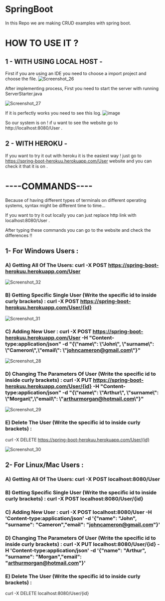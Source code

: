 # SpringBoot
In this Repo we are making CRUD examples with spring boot.

# HOW TO USE IT ?

## 1    - WITH USING LOCAL HOST -

First if you are using an IDE you need to choose a import project and choose the file.
![Screenshot_26](https://user-images.githubusercontent.com/60350565/111508207-800cde00-875c-11eb-95a3-805997eb8ed6.png)

After implementing process, First you need to start the server with running ServerStarter.java

![Screenshot_27](https://user-images.githubusercontent.com/60350565/111509071-6750f800-875d-11eb-8027-100f94dc525f.png)

If it is perfectly works you need to see this log.
![image](https://user-images.githubusercontent.com/60350565/111509286-9ff0d180-875d-11eb-91bb-3b77eb5680ab.png)

So our system is on !  ıf u  want  to see the website go to  http://localhost:8080/User .

## 2   - WITH HEROKU -

If you want to try it out with heroku it is the easiest way ! just go to https://spring-boot-herokuu.herokuapp.com/User website and you can check it that it is on .

 
# ----COMMANDS----

Because of having different types of terminals on different operating systems, syntax might be different time to time...

If you want to try it out locally you can just replace http link with localhost:8080/User .

After typing these commands you can go to the website and check the differences !!

## 1- For Windows Users :

### A) Getting All Of The Users: curl -X POST https://spring-boot-herokuu.herokuapp.com/User 

![Screenshot_32](https://user-images.githubusercontent.com/60350565/111702662-ab232a80-884d-11eb-9ec0-ac55c2cb188b.png)


### B) Getting Specific Single User (Write the specific id to inside curly brackets) : curl -X POST https://spring-boot-herokuu.herokuapp.com/User/{id}

![Screenshot_31](https://user-images.githubusercontent.com/60350565/111702675-b0807500-884d-11eb-8027-95720ccce302.png)


### C) Adding New User : curl -X POST https://spring-boot-herokuu.herokuapp.com/User -H "Content-type:application/json" -d "{\\"name\\": \\"John\\", \\"surname\\": \\"Cameron\\",\\"email\\": \\"johncameron@gmail.com\\"}"  

![Screenshot_28](https://user-images.githubusercontent.com/60350565/111702756-d0b03400-884d-11eb-8b8e-8542cd9db258.png)


### D) Changing The Parameters Of User (Write the specific id to inside curly brackets) : curl -X PUT https://spring-boot-herokuu.herokuapp.com/User/{id} -H "Content-type:application/json" -d "{\\"name\\": \\"Arthur\\", \\"surname\\": \\"Morgan\\",\\"email\\": \\"arthurmorgan@hotmail.com\\"}" 

![Screenshot_29](https://user-images.githubusercontent.com/60350565/111702771-d7d74200-884d-11eb-98b9-e1779059ff3f.png)


### E) Delete The User (Write the specific id to inside curly brackets) :
curl -X DELETE https://spring-boot-herokuu.herokuapp.com/User/{id}   

![Screenshot_30](https://user-images.githubusercontent.com/60350565/111702802-df96e680-884d-11eb-8c08-6d827b4df53f.png)



## 2- For Linux/Mac Users :

### A) Getting All Of The Users: curl -X POST localhost:8080/User


### B) Getting Specific Single User (Write the specific id to inside curly brackets) : curl -X POST localhost:8080/User/{id}


### C) Adding New User : curl -X POST localhost:8080/User -H 'Content-type:application/json' -d '{"name": "John", "surname": "Cameron","email": "johncameron@gmail.com"}'  


### D) Changing The Parameters Of User (Write the specific id to inside curly brackets) : curl -X PUT localhost:8080/User/{id} -H 'Content-type:application/json' -d '{"name": "Arthur", "surname": "Morgan","email": "arthurmorgan@hotmail.com"}' 

### E) Delete The User (Write the specific id to inside curly brackets) :
curl -X DELETE localhost:8080/User/{id}  



